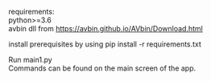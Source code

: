 requirements:  
python>=3.6  
avbin dll from https://avbin.github.io/AVbin/Download.html  

install prerequisites by using pip install -r requirements.txt  

Run main1.py  
Commands can be found on the main screen of the app.
